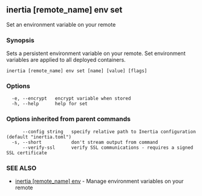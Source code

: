 ## inertia [remote_name] env set

Set an environment variable on your remote

### Synopsis

Sets a persistent environment variable on your remote. Set environment
variables are applied to all deployed containers.

```
inertia [remote_name] env set [name] [value] [flags]
```

### Options

```
  -e, --encrypt   encrypt variable when stored
  -h, --help      help for set
```

### Options inherited from parent commands

```
      --config string   specify relative path to Inertia configuration (default "inertia.toml")
  -s, --short           don't stream output from command
      --verify-ssl      verify SSL communications - requires a signed SSL certificate
```

### SEE ALSO

* [inertia [remote_name] env](inertia_[remote_name]_env.md)	 - Manage environment variables on your remote

